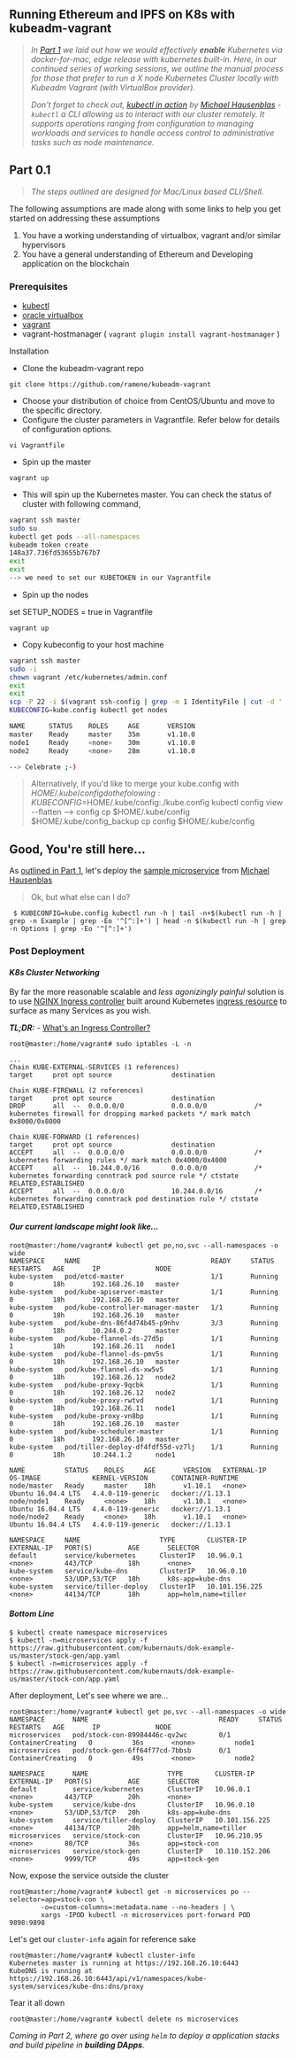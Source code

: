 ## Running Ethereum and IPFS on K8s with kubeadm-vagrant

> _In [Part 1](https://gist.github.com/ramene/e918aa4664d4c40189bc2119700bf444) we laid out how we would effectively **enable** Kubernetes via docker-for-mac, edge release with kubernetes built-in.  Here, in our continued series of working sessions, we outline the manual process for those that prefer to run a X node Kubernetes Cluster locally with Kubeadm Vagrant (with VirtualBox provider)._
>
> _Don't forget to check out, [kubectl in action](https://github.com/mhausenblas/kubectl-in-action) by [Michael Hausenblas](https://github.com/mhausenblas) - `kubectl` a CLI allowing us to interact with our cluster remotely. It supports operations ranging from configuration to managing workloads and services to handle access control to administrative tasks such as node maintenance._


Part 0.1
---

> _The steps outlined are designed for Mac/Linux based CLI/Shell._

The following assumptions are made along with some links to help you get started on addressing these assumptions

1. You have a working understanding of virtualbox, vagrant and/or similar hypervisors 
2. You have a general understanding of Ethereum and Developing application on the blockchain

### Prerequisites

- [kubectl](https://kubernetes.io/docs/tasks/tools/install-kubectl/)
- [oracle virtualbox](https://www.virtualbox.org/wiki/Downloads) 
- [vagrant](https://www.vagrantup.com/downloads.html)
- vagrant-hostmanager ( `vagrant plugin install vagrant-hostmanager` )

Installation

- Clone the kubeadm-vagrant repo

```git clone https://github.com/ramene/kubeadm-vagrant ```

- Choose your distribution of choice from CentOS/Ubuntu and move to the specific directory.
- Configure the cluster parameters in Vagrantfile. Refer below for details of configuration options.

``` vi Vagrantfile ```

- Spin up the master

``` vagrant up ```

- This will spin up the Kubernetes master. You can check the status of cluster with following command,

```bash
vagrant ssh master
sudo su
kubectl get pods --all-namespaces
kubeadm token create
148a37.736fd53655b767b7
exit
exit
--> we need to set our KUBETOKEN in our Vagrantfile
```

- Spin up the nodes

set SETUP_NODES = true in Vagrantfile

``` vagrant up ```

- Copy kubeconfig to your host machine

```bash
vagrant ssh master
sudo -i
chown vagrant /etc/kubernetes/admin.conf
exit
exit
scp -P 22 -i $(vagrant ssh-config | grep -m 1 IdentityFile | cut -d ' ' -f 4) vagrant@192.168.26.10:/etc/kubernetes/admin.conf kube.config
KUBECONFIG=kube.config kubectl get nodes

NAME      STATUS    ROLES     AGE       VERSION
master    Ready     master    35m       v1.10.0
node1     Ready     <none>    30m       v1.10.0
node2     Ready     <none>    28m       v1.10.0

--> Celebrate ;-)
```

> Alternatively, if you'd like to merge your kube.config with $HOME/.kube/config do the folowing:
KUBECONFIG=$HOME/.kube/config:./kube.config kubectl config view --flatten --> config
cp $HOME/.kube/config $HOME/.kube/config_backup
cp config $HOME/.kube/config


## Good, You're still here...

As [outlined in Part 1](https://gist.github.com/ramene/e918aa4664d4c40189bc2119700bf444#first-lets-deploy-a-simple-microservice-to-our-local-kubernetes-cluster), let's deploy the [sample microservice](https://github.com/kubernauts/dok-example-us) from [Michael Hausenblas](https://github.com/mhausenblas)

  > Ok, but what else can I do?

  ``` $ KUBECONFIG=kube.config kubectl run -h | tail -n+$(kubectl run -h | grep -n Example | grep -Eo '^[^:]+') | head -n $(kubectl run -h | grep -n Options | grep -Eo '^[^:]+')```

### Post Deployment

#### _K8s Cluster Networking_

By far the more reasonable scalable and _less agonizingly painful_ solution is to use [NGINX Ingress controller](https://github.com/kubernetes/ingress-nginx/tree/nginx-0.12.0#nginx-ingress-controller) built around Kubernetes [ingress resource](http://kubernetes.io/docs/user-guide/ingress/) to surface as many Services as you wish.

_**TL;DR:**_ - [What's an Ingress Controller?](https://github.com/kubernetes/ingress-nginx/tree/nginx-0.12.0#what-is-an-ingress-controller)

```console
root@master:/home/vagrant# sudo iptables -L -n

...
Chain KUBE-EXTERNAL-SERVICES (1 references)
target     prot opt source               destination

Chain KUBE-FIREWALL (2 references)
target     prot opt source               destination
DROP       all  --  0.0.0.0/0            0.0.0.0/0            /* kubernetes firewall for dropping marked packets */ mark match 0x8000/0x8000

Chain KUBE-FORWARD (1 references)
target     prot opt source               destination
ACCEPT     all  --  0.0.0.0/0            0.0.0.0/0            /* kubernetes forwarding rules */ mark match 0x4000/0x4000
ACCEPT     all  --  10.244.0.0/16        0.0.0.0/0            /* kubernetes forwarding conntrack pod source rule */ ctstate RELATED,ESTABLISHED
ACCEPT     all  --  0.0.0.0/0            10.244.0.0/16        /* kubernetes forwarding conntrack pod destination rule */ ctstate RELATED,ESTABLISHED
```

#### _Our current landscape might look like..._

```console
root@master:/home/vagrant# kubectl get po,no,svc --all-namespaces -o wide
NAMESPACE     NAME                                 READY     STATUS    RESTARTS   AGE       IP              NODE
kube-system   pod/etcd-master                      1/1       Running   0          18h       192.168.26.10   master
kube-system   pod/kube-apiserver-master            1/1       Running   0          18h       192.168.26.10   master
kube-system   pod/kube-controller-manager-master   1/1       Running   0          18h       192.168.26.10   master
kube-system   pod/kube-dns-86f4d74b45-p9nhv        3/3       Running   0          18h       10.244.0.2      master
kube-system   pod/kube-flannel-ds-27d5p            1/1       Running   1          18h       192.168.26.11   node1
kube-system   pod/kube-flannel-ds-pmv5s            1/1       Running   0          18h       192.168.26.10   master
kube-system   pod/kube-flannel-ds-xw5v5            1/1       Running   0          18h       192.168.26.12   node2
kube-system   pod/kube-proxy-9qcbk                 1/1       Running   0          18h       192.168.26.12   node2
kube-system   pod/kube-proxy-rwtvd                 1/1       Running   0          18h       192.168.26.11   node1
kube-system   pod/kube-proxy-vn8bp                 1/1       Running   0          18h       192.168.26.10   master
kube-system   pod/kube-scheduler-master            1/1       Running   0          18h       192.168.26.10   master
kube-system   pod/tiller-deploy-df4fdf55d-vz7lj    1/1       Running   0          18h       10.244.1.2      node1

NAME          STATUS    ROLES     AGE       VERSION   EXTERNAL-IP   OS-IMAGE             KERNEL-VERSION      CONTAINER-RUNTIME
node/master   Ready     master    18h       v1.10.1   <none>        Ubuntu 16.04.4 LTS   4.4.0-119-generic   docker://1.13.1
node/node1    Ready     <none>    18h       v1.10.1   <none>        Ubuntu 16.04.4 LTS   4.4.0-119-generic   docker://1.13.1
node/node2    Ready     <none>    18h       v1.10.1   <none>        Ubuntu 16.04.4 LTS   4.4.0-119-generic   docker://1.13.1

NAMESPACE     NAME                    TYPE        CLUSTER-IP       EXTERNAL-IP   PORT(S)         AGE       SELECTOR
default       service/kubernetes      ClusterIP   10.96.0.1        <none>        443/TCP         18h       <none>
kube-system   service/kube-dns        ClusterIP   10.96.0.10       <none>        53/UDP,53/TCP   18h       k8s-app=kube-dns
kube-system   service/tiller-deploy   ClusterIP   10.101.156.225   <none>        44134/TCP       18h       app=helm,name=tiller
```

#### _Bottom Line_

```console
$ kubectl create namespace microservices
$ kubectl -n=microservices apply -f https://raw.githubusercontent.com/kubernauts/dok-example-us/master/stock-gen/app.yaml 
$ kubectl -n=microservices apply -f https://raw.githubusercontent.com/kubernauts/dok-example-us/master/stock-con/app.yaml
```

After deployment, Let's see where we are...
```console
root@master:/home/vagrant# kubectl get po,svc --all-namespaces -o wide
NAMESPACE       NAME                                 READY     STATUS              RESTARTS   AGE       IP              NODE
microservices   pod/stock-con-89984446c-qv2wc        0/1       ContainerCreating   0          36s       <none>          node1
microservices   pod/stock-gen-6ff64f77cd-7bbsb       0/1       ContainerCreating   0          49s       <none>          node2

NAMESPACE       NAME                    TYPE        CLUSTER-IP       EXTERNAL-IP   PORT(S)         AGE       SELECTOR
default         service/kubernetes      ClusterIP   10.96.0.1        <none>        443/TCP         20h       <none>
kube-system     service/kube-dns        ClusterIP   10.96.0.10       <none>        53/UDP,53/TCP   20h       k8s-app=kube-dns
kube-system     service/tiller-deploy   ClusterIP   10.101.156.225   <none>        44134/TCP       20h       app=helm,name=tiller
microservices   service/stock-con       ClusterIP   10.96.210.95     <none>        80/TCP          36s       app=stock-con
microservices   service/stock-gen       ClusterIP   10.110.152.206   <none>        9999/TCP        49s       app=stock-gen
```

Now, expose the service outside the cluster

```console
root@master:/home/vagrant# kubectl get -n microservices po --selector=app=stock-con \
        -o=custom-columns=:metadata.name --no-headers | \
        xargs -IPOD kubectl -n microservices port-forward POD 9898:9898
```

Let's get our `cluster-info` again for reference sake

```console
root@master:/home/vagrant# kubectl cluster-info
Kubernetes master is running at https://192.168.26.10:6443
KubeDNS is running at https://192.168.26.10:6443/api/v1/namespaces/kube-system/services/kube-dns:dns/proxy
```

Tear it all down

```console
root@master:/home/vagrant# kubectl delete ns microservices
```

_Coming in Part 2, where go over using `helm` to deploy a application stacks and build pipeline in **building DApps**._
